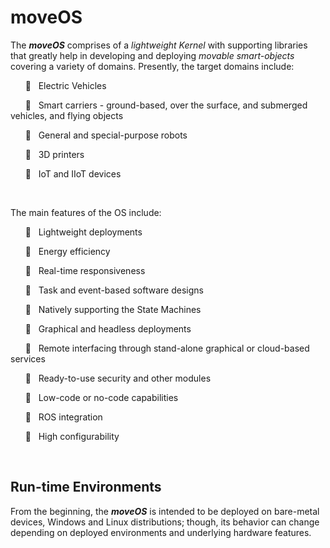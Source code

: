 # moveOS

The ***moveOS*** comprises of a *lightweight Kernel* with supporting libraries that greatly help in developing and deploying *movable smart-objects* covering a variety of domains. Presently, the target domains include:

&nbsp;&nbsp;&nbsp;&nbsp;&nbsp;&nbsp;:saxophone:&nbsp;&nbsp; Electric Vehicles

&nbsp;&nbsp;&nbsp;&nbsp;&nbsp;&nbsp;:saxophone:&nbsp;&nbsp; Smart carriers - ground-based, over the surface, and submerged vehicles, and flying objects

&nbsp;&nbsp;&nbsp;&nbsp;&nbsp;&nbsp;:saxophone:&nbsp;&nbsp; General and special-purpose robots

&nbsp;&nbsp;&nbsp;&nbsp;&nbsp;&nbsp;:saxophone:&nbsp;&nbsp; 3D printers

&nbsp;&nbsp;&nbsp;&nbsp;&nbsp;&nbsp;:saxophone:&nbsp;&nbsp; IoT and IIoT devices


&nbsp;

The main features of the OS include:

&nbsp;&nbsp;&nbsp;&nbsp;&nbsp;&nbsp;:saxophone:&nbsp;&nbsp; Lightweight deployments
  
&nbsp;&nbsp;&nbsp;&nbsp;&nbsp;&nbsp;:saxophone:&nbsp;&nbsp; Energy efficiency
  
&nbsp;&nbsp;&nbsp;&nbsp;&nbsp;&nbsp;:saxophone:&nbsp;&nbsp; Real-time responsiveness
  
&nbsp;&nbsp;&nbsp;&nbsp;&nbsp;&nbsp;:saxophone:&nbsp;&nbsp; Task and event-based software designs
  
&nbsp;&nbsp;&nbsp;&nbsp;&nbsp;&nbsp;:saxophone:&nbsp;&nbsp; Natively supporting the State Machines
  
&nbsp;&nbsp;&nbsp;&nbsp;&nbsp;&nbsp;:saxophone:&nbsp;&nbsp; Graphical and headless deployments
  
&nbsp;&nbsp;&nbsp;&nbsp;&nbsp;&nbsp;:saxophone:&nbsp;&nbsp; Remote interfacing through stand-alone graphical or cloud-based services
  
&nbsp;&nbsp;&nbsp;&nbsp;&nbsp;&nbsp;:saxophone:&nbsp;&nbsp; Ready-to-use security and other modules
  
&nbsp;&nbsp;&nbsp;&nbsp;&nbsp;&nbsp;:saxophone:&nbsp;&nbsp; Low-code or no-code capabilities
  
&nbsp;&nbsp;&nbsp;&nbsp;&nbsp;&nbsp;:saxophone:&nbsp;&nbsp; ROS integration
  
&nbsp;&nbsp;&nbsp;&nbsp;&nbsp;&nbsp;:saxophone:&nbsp;&nbsp; High configurability



&nbsp;

## Run-time Environments

From the beginning, the ***moveOS*** is intended to be deployed on bare-metal devices, Windows and Linux distributions; though, its behavior can change depending on deployed environments and underlying hardware features.


